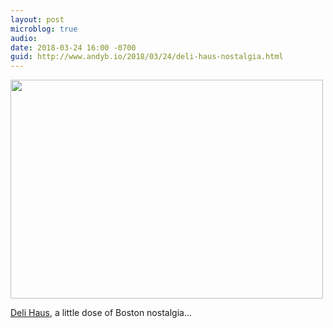 ```yaml
---
layout: post
microblog: true
audio: 
date: 2018-03-24 16:00 -0700
guid: http://www.andyb.io/2018/03/24/deli-haus-nostalgia.html
---
```

<img src="http://www.andyb.io/uploads/2018/deli-haus.jpg" width="500" height="350" />

[Deli Haus](https://www.flickr.com/photos/mysuspira/2581242884), a little dose of Boston nostalgia...
